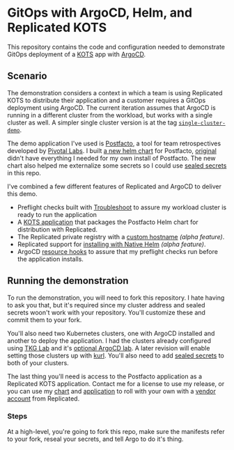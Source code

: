 # GitOps with ArgoCD, Helm, and Replicated KOTS

This repository contains the code and configuration needed to 
demonstrate GitOps deployment of a [KOTS](https://kots.io) 
app with [ArgoCD](https://argo-cd.readthedocs.io/en/stable/).

## Scenario

The demonstration considers a context in which a team is using
Replicated KOTS to distribute their application and a customer
requires a GitOps deployment using ArgoCD. The current 
iteration assumes that ArgoCD is running in a different cluster
from the workload, but works with a single cluster as well. A
simpler single cluster version is at the tag 
[`single-cluster-demo`](https://github.com/crdant/postfacto-argo-application/releases/tag/single-cluster-demo).

The demo application I've used is 
[Postfacto](https://pivotal.github.io/postfacto/), a tool for 
team retrospectives developed by 
[Pivotal Labs](https://en.wikipedia.org/wiki/Pivotal_Labs). I
built [a new helm chart](https://github.com/crdant/postfacto-chart)
for Postfacto, [original](https://github.com/pivotal/postfacto/tree/master/deployment/helm)
didn't have everything I needed for my own install of Postfacto.
The new chart also helped me externalize some secrets so I
could use [sealed secrets](https://github.com/bitnami-labs/sealed-secrets)
in this repo. 

I've combined a few different features of Replicated and ArgoCD to 
deliver this demo.

* Preflight checks built with [Troubleshoot](https://troubleshoot.sh) 
  to assure my workload cluster is ready to run the application
* A [KOTS application](https://github.com/crdant/postfacto-replicated) 
  that packages the Postfacto Helm chart for distribution with
  Replicated.
* The Replicated private registry with a 
  [custom hostname](https://docs.replicated.com/vendor/packaging-private-registry-cname)
  _(alpha feature)_.
* Replicated support for [installing with Native Helm](https://docs.replicated.com/vendor/helm-installing-native-helm)
  _(alpha feature)_.
* ArgoCD [resource hooks](https://argo-cd.readthedocs.io/en/stable/user-guide/resource_hooks/)
  to assure that my preflight checks run before the application installs.

## Running the demonstration

To run the demonstration, you will need to fork this repository.
I hate having to ask you that, but it's required since my cluster
address and sealed secrets woon't work with your repository. You'll
customize these and commit them to your fork.

You'll also need two Kubernetes clusters, one with ArgoCD installed
and another to deploy the application. I had the clusters already 
configured using [TKG Lab](https://github.com/Tanzu-Solutions-Engineering/tkg-lab) 
and it's [optional ArgoCD lab](https://github.com/Tanzu-Solutions-Engineering/tkg-lab/blob/main/docs/bonus-labs/argocd-kustomize.md).
A later revision will enable setting those clusters up with 
[kurl](https://kurl.sh). You'll also need to add 
[sealed secrets](https://github.com/bitnami-labs/sealed-secrets) to
both of your clusters.

The last thing you'll need is access to the Postfacto application as
a Replicated KOTS application. Contact me for a license to use
my release, or you can use my [chart](https://github.com/crdant/postfacto-chart)
and [application](https://github.com/crdant/postfacto-replicated) to roll with 
your own with a [vendor account](https://vendor.replicated.com) from 
Replicated.

### Steps

At a high-level, you're going to fork this repo, make sure the manifests
refer to your fork, reseal your secrets, and tell Argo to do it's thing.
